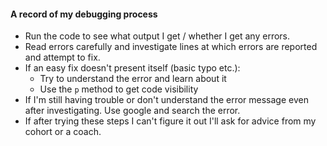 #### A record of my debugging process

- Run the code to see what output I get / whether I get any errors.
- Read errors carefully and investigate lines at which errors are reported and attempt to fix.
- If an easy fix doesn't present itself (basic typo etc.):
  - Try to understand the error and learn about it
  - Use the `p` method to get code visibility
- If I'm still having trouble or don't understand the error message even after investigating. Use google and search the error.
- If after trying these steps I can't figure it out I'll ask for advice from my cohort or a coach.